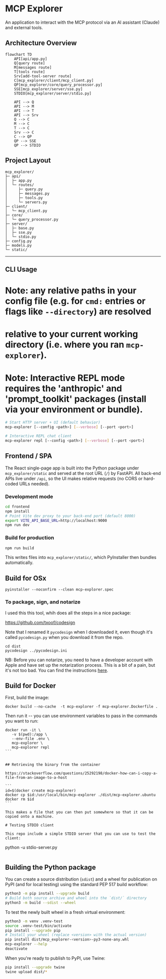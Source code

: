 # MCP Explorer

An application to interact with the MCP protocol via an AI assistant (Claude) and external tools.

## Architecture Overview

```mermaid
flowchart TD
    API[api/app.py]
    Q[query route]
    M[messages route]
    T[tools route]
    Srv[add-tool-server route]
    C[mcp_explorer/client/mcp_client.py]
    QP[mcp_explorer/core/query_processor.py]
    SSE[mcp_explorer/server/sse.py]
    STDIO[mcp_explorer/server/stdio.py]

    API --> Q
    API --> M
    API --> T
    API --> Srv
    Q --> C
    M --> C
    T --> C
    Srv --> C
    C --> QP
    QP --> SSE
    QP --> STDIO
```

## Project Layout

```text
mcp_explorer/
├─ api/
│  ├─ app.py
│  └─ routes/
│     ├─ query.py
│     ├─ messages.py
│     ├─ tools.py
│     └─ servers.py
├─ client/
│  └─ mcp_client.py
├─ core/
│  └─ query_processor.py
├─ server/
│  ├─ base.py
│  ├─ sse.py
│  └─ stdio.py
├─ config.py
├─ models.py
└─ static/
```

---

## CLI Usage
# Note: any relative paths in your config file (e.g. for `cmd:` entries or flags like `--directory`) are resolved
# relative to your current working directory (i.e. where you ran `mcp-explorer`).
# 
# Note: Interactive REPL mode requires the 'anthropic' and 'prompt_toolkit' packages (install via your environment or bundle).

```bash
# Start HTTP server + UI (default behavior)
mcp-explorer [--config <path>] [--verbose] [--port <port>]

# Interactive REPL chat client
mcp-explorer repl [--config <path>] [--verbose] [--port <port>]
```

## Frontend / SPA

The React single-page app is built into the Python package under `mcp_explorer/static`
and served at the root URL (`/`) by FastAPI. All back-end APIs live under `/api`,
so the UI makes relative requests (no CORS or hard-coded URLs needed).

### Development mode

```bash
cd frontend
npm install
# Point Vite dev proxy to your back-end port (default 8000)
export VITE_API_BASE_URL=http://localhost:9000
npm run dev
```

### Build for production

```bash
npm run build
```

This writes files into `mcp_explorer/static/`, which PyInstaller then bundles automatically.

## Build for OSx

```
pyinstaller --noconfirm --clean mcp-explorer.spec
```

### To package, sign, and notarize

I used this this tool, whih does all the steps in a nice package:

https://github.com/txoof/codesign

Note that I renamed it `pycodesign` when I downloaded it, even though it's called `pycodesign.py` when you download it from the repo.

```
cd dist
pycodesign ../pycodesign.ini
```

NB: Before you can notarize, you need to have a developer account with Apple and have set up the notarization process. This is a bit of a pain, but it's not too bad. You can find the instructions [here](https://developer.apple.com/documentation/security/notarizing_macos_software_before_distribution).

## Build for Docker

First, build the image:

```
docker build --no-cache  -t mcp-explorer -f mcp-explorer.Dockerfile .
```

Then run it -- you can use environment variables to pass in the commands you want to run:

````
docker run -it \
   -v $(pwd):/app \
   --env-file .env \
   mcp-explorer \
   mcp-explorer repl
```


## Retrieving the binary from the container

https://stackoverflow.com/questions/25292198/docker-how-can-i-copy-a-file-from-an-image-to-a-host

```
id=$(docker create mcp-explorer)
docker cp $id:/usr/local/bin/mcp-explorer ./dist/mcp-explorer.ubuntu
docker rm $id
```

This makes a file that you can then put somewhere so that it can be copied onto a machine.

# Testing STDIO client

This repo include a simple STDIO server that you can use to test the client:

````

python -u stdio-server.py

```
```

## Building the Python package

You can create a source distribution (`sdist`) and a wheel for publication on PyPI (and for local testing) using the standard PEP 517 build workflow:

```bash
python3 -m pip install --upgrade build
# Build both source archive and wheel into the `dist/` directory
python3 -m build --sdist --wheel
```

To test the newly built wheel in a fresh virtual environment:

```bash
python3 -m venv .venv-test
source .venv-test/bin/activate
pip install --upgrade pip
# Install your wheel (replace <version> with the actual version)
pip install dist/mcp_explorer-<version>-py3-none-any.whl
mcp-explorer --help
deactivate
```

When you're ready to publish to PyPI, use Twine:

```bash
pip install --upgrade twine
twine upload dist/*
```
